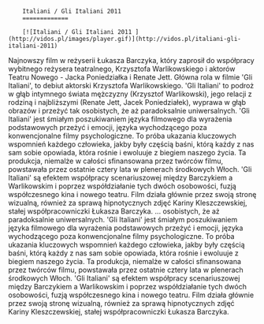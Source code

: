 
        Italiani / Gli Italiani 2011 
        =============
        
        [![Italiani / Gli Italiani 2011 ](http://vidos.pl/images/player.gif)](http://vidos.pl/italiani-gli-italiani-2011)
        
        
 Najnowszy film w reżyserii Łukasza Barczyka, który zaprosił do współpracy wybitnego reżysera teatralnego, Krzysztofa Warlikowskiego i aktorów Teatru Nowego - Jacka Poniedziałka i Renate Jett. Główna rola w filmie 'Gli Italiani', to debiut aktorski Krzysztofa Warlikowskiego. 'Gli Italiani' to podroż w głąb intymnego świata mężczyzny (Krzysztof Warlikowski), jego relacji z rodziną i najbliższymi (Renate Jett, Jacek Poniedziałek), wyprawa w głąb obrazów i przeżyć tak osobistych, że aż paradoksalnie uniwersalnych. 'Gli Italiani' jest śmiałym poszukiwaniem języka filmowego dla wyrażenia podstawowych przeżyć i emocji, języka wychodzącego poza konwencjonalne filmy psychologiczne. To próba ukazania kluczowych wspomnień każdego człowieka, jakby były częścią baśni, którą każdy z nas sam sobie opowiada, która rośnie i ewoluuje z biegiem naszego życia. Ta produkcja, niemalże w całości sfinansowana przez twórców filmu, powstawała przez ostatnie cztery lata w plenerach środkowych Włoch. 'Gli Italiani' są efektem współpracy scenariuszowej między Barczykiem a Warlikowskim i poprzez współdziałanie tych dwóch osobowości, fuzją współczesnego kina i nowego teatru. Film działa głównie przez swoją stronę wizualną, również za sprawą hipnotycznych zdjęć Kariny Kleszczewskiej, stałej współpracowniczki Łukasza Barczyka.  ... osobistych, że aż paradoksalnie uniwersalnych. 'Gli Italiani' jest śmiałym poszukiwaniem języka filmowego dla wyrażenia podstawowych przeżyć i emocji, języka wychodzącego poza konwencjonalne filmy psychologiczne. To próba ukazania kluczowych wspomnień każdego człowieka, jakby były częścią baśni, którą każdy z nas sam sobie opowiada, która rośnie i ewoluuje z biegiem naszego życia. Ta produkcja, niemalże w całości sfinansowana przez twórców filmu, powstawała przez ostatnie cztery lata w plenerach środkowych Włoch. 'Gli Italiani' są efektem współpracy scenariuszowej między Barczykiem a Warlikowskim i poprzez współdziałanie tych dwóch osobowości, fuzją współczesnego kina i nowego teatru. Film działa głównie przez swoją stronę wizualną, również za sprawą hipnotycznych zdjęć Kariny Kleszczewskiej, stałej współpracowniczki Łukasza Barczyka.
    